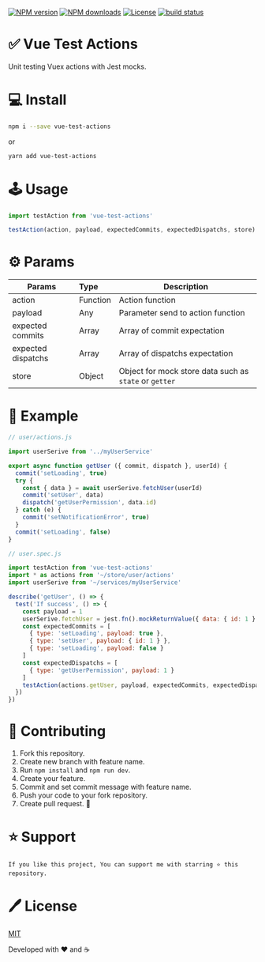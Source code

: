 <p>
<a href="https://npmjs.com/package/vue-test-actions"><img src="https://img.shields.io/npm/v/vue-test-actions.svg?style=flat" alt="NPM version"></a>
<a href="https://npmjs.com/package/vue-test-actions"><img src="https://img.shields.io/npm/dm/vue-test-actions.svg?style=flat" alt="NPM downloads"></a>
<a href="https://www.npmjs.com/package/vue-test-actions"><img src="https://img.shields.io/npm/l/vue-test-actions.svg?style=flat" alt="License"></a>
<a href="https://biigpongsatorn.github.io/#/vue-test-actions"><img src="https://travis-ci.org/biigpongsatorn/biigpongsatorn.github.io.svg?branch=dev" alt="build status"></a>
</p>

# ✅ Vue Test Actions

Unit testing Vuex actions with Jest mocks.

# 💻 Install

```sh
npm i --save vue-test-actions
```
or
```sh
yarn add vue-test-actions
```

# 🕹 Usage

```javascript
import testAction from 'vue-test-actions'

testAction(action, payload, expectedCommits, expectedDispatchs, store)
```

# ⚙️ Params
| Params            | Type          | Description                       |
| ----------------- |:--------------| ----------------------------------|
| action            | Function      | Action function                   |
| payload           | Any           | Parameter send to action function |
| expected commits  | Array         | Array of commit expectation       |
| expected dispatchs| Array         | Array of dispatchs expectation    |
| store             | Object        | Object for mock store data such as `state` or `getter` |


# 🔎 Example

```javascript
// user/actions.js

import userSerive from '../myUserService'

export async function getUser ({ commit, dispatch }, userId) {
  commit('setLoading', true)
  try {
    const { data } = await userSerive.fetchUser(userId)
    commit('setUser', data)
    dispatch('getUserPermission', data.id)
  } catch (e) {
    commit('setNotificationError', true)
  }
  commit('setLoading', false)
}
```

```javascript
// user.spec.js

import testAction from 'vue-test-actions'
import * as actions from '~/store/user/actions'
import userSerive from '~/services/myUserService'

describe('getUser', () => {
  test('If success', () => {
    const payload = 1
    userSerive.fetchUser = jest.fn().mockReturnValue({ data: { id: 1 } })
    const expectedCommits = [
      { type: 'setLoading', payload: true },
      { type: 'setUser', payload: { id: 1 } },
      { type: 'setLoading', payload: false }
    ]
    const expectedDispatchs = [
      { type: 'getUserPermission', payload: 1 }
    ]
    testAction(actions.getUser, payload, expectedCommits, expectedDispatchs)
  })
})

```

# 🤝 Contributing
1. Fork this repository.
2. Create new branch with feature name.
3. Run `npm install` and `npm run dev`.
4. Create your feature.
5. Commit and set commit message with feature name.
6. Push your code to your fork repository.
7. Create pull request. 🙂

# ⭐️ Support

```
If you like this project, You can support me with starring ⭐ this repository.
```

# 🖊 License

[MIT](LICENSE)

Developed with ❤️ and ☕️ 
